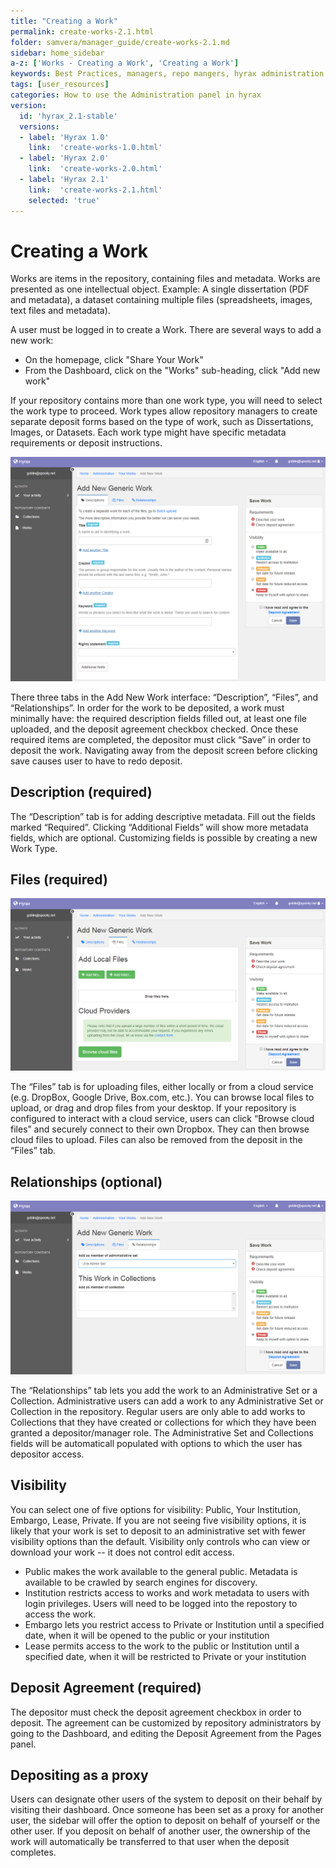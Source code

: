 ```yaml
---
title: "Creating a Work"
permalink: create-works-2.1.html
folder: samvera/manager_guide/create-works-2.1.md
sidebar: home_sidebar
a-z: ['Works - Creating a Work', 'Creating a Work']
keywords: Best Practices, managers, repo mangers, hyrax administration
tags: [user_resources]
categories: How to use the Administration panel in hyrax
version:
  id: 'hyrax_2.1-stable'
  versions:  
  - label: 'Hyrax 1.0'
    link:  'create-works-1.0.html'
  - label: 'Hyrax 2.0'
    link:  'create-works-2.0.html'
  - label: 'Hyrax 2.1'
    link:  'create-works-2.1.html'
    selected: 'true'
---
```

# Creating a Work

Works are items in the repository, containing files and metadata. Works are presented as one intellectual object. Example: A single dissertation (PDF and metadata), a dataset containing multiple files (spreadsheets, images, text files and metadata).

A user must be logged in to create a Work. There are several ways to add a new work:

- On the homepage, click "Share Your Work"
- From the Dashboard, click on the "Works" sub-heading, click "Add new work"

If your repository contains more than one work type, you will need to select the work type to proceed. Work types allow repository managers to create separate deposit forms based on the type of work, such as Dissertations, Images, or Datasets. Each work type might have specific metadata requirements or deposit instructions.

![Add New Generic Work](images\screenshots\user-addgenericwork-2.png)

There three tabs in the Add New Work interface: “Description”, “Files”, and “Relationships”. In order for the work to be deposited, a work must minimally have: the required description fields filled out, at least one file uploaded, and the deposit agreement checkbox checked. Once these required items are completed, the depositor must click “Save” in order to deposit the work. Navigating away from the deposit screen before clicking save causes user to have to redo deposit.

## Description (required)
The “Description” tab is for adding descriptive metadata. Fill out the fields marked “Required”. Clicking “Additional Fields” will show more metadata fields, which are optional. Customizing fields is possible by creating a new Work Type.

## Files (required)
![Add New Generic Work | Files](images\screenshots\user-addnewgenericwork-files-2.png)

The “Files” tab is for uploading files, either locally or from a cloud service (e.g. DropBox, Google Drive, Box.com, etc.). You can browse local files to upload, or drag and drop files from your desktop. If your repository is configured to interact with a cloud service, users can click “Browse cloud files” and securely connect to their own Dropbox. They can then browse cloud files to upload. Files can also be removed from the deposit in the “Files” tab.

## Relationships (optional)
![Add New Generic Work | Relationships](images\screenshots\user-addnewgenericwork-relationships.png)

The “Relationships” tab lets you add the work to an Administrative Set or a Collection. Administrative users can add a work to any Administrative Set or Collection in the repository. Regular users are only able to add works to Collections that they have created or collections for which they have been granted a depositor/manager role. The Administrative Set and Collections fields will be automaticall populated with options to which the user has depositor access.

## Visibility
You can select one of five options for visibility: Public, Your Institution, Embargo, Lease, Private. If you are not seeing five visibility options, it is likely that your work is set to deposit to an administrative set with fewer visibility options than the default. Visibility only controls who can view or download your work -- it does not control edit access.

- Public makes the work available to the general public. Metadata is available to be crawled by search engines for discovery.
- Institution restricts access to works and work metadata to users with login privileges. Users will need to be logged into the repostory to access the work.
- Embargo lets you restrict access to Private or Institution until a specified date, when it will be opened to the public or your institution
- Lease permits access to the work to the public or Institution until a specified date, when it will be restricted to Private or your institution

## Deposit Agreement (required)
The depositor must check the deposit agreement checkbox in order to deposit. The agreement can be customized by repository administrators by going to the Dashboard, and editing the Deposit Agreement from the Pages panel.

## Depositing as a proxy
Users can designate other users of the system to deposit on their behalf by visiting their dashboard. Once someone has been set as a proxy for another user, the sidebar will offer the option to deposit on behalf of yourself or the other user. If you deposit on behalf of another user, the ownership of the work will automatically be transferred to that user when the deposit completes.
